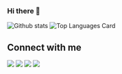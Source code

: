 ### Hi there 👋

![Github stats](https://github-readme-stats.vercel.app/api?username=prashuk&show_icons=true&title_color=fff&icon_color=79ff97&text_color=9f9f9f&bg_color=151515&line_height=33)
![Top Languages Card](https://github-readme-stats.vercel.app/api/top-langs/?username=prashuk&hide=css,java,html&theme=tokyonight)

<!--
**prashuk/prashuk** is a ✨ _special_ ✨ repository because its `README.md` (this file) appears on your GitHub profile.

Here are some ideas to get you started:

- 🔭 I’m currently working on ...
- 🌱 I’m currently learning ...
- 👯 I’m looking to collaborate on ...
- 🤔 I’m looking for help with ...
- 💬 Ask me about ...
- 📫 How to reach me: ...
- 😄 Pronouns: ...
- ⚡ Fun fact: ...
-->
  
## Connect with me

<p align = "center">
 
[<img src ="https://img.shields.io/badge/portfolio-%23.svg?&style=for-the-badge&logo=&logoColor=white%22">](https://prashuk.co/)
[<img src="https://img.shields.io/badge/twitter-%231DA1F2.svg?&style=for-the-badge&logo=twitter&logoColor=white" />](https://twitter.com/prashuk_ajmera) 
[<img src="https://img.shields.io/badge/linkedin-%230077B5.svg?&style=for-the-badge&logo=linkedin&logoColor=white" />](https://www.linkedin.com/in/prashuk/)
[<img src="https://img.shields.io/badge/github-%23211F1F.svg?&style=for-the-badge&logo=github&logoColor=white" />](https://github.com/prashuk)

</p>
